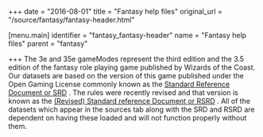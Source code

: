 +++
date = "2016-08-01"
title = "Fantasy help files"
original_url = "/source/fantasy/fantasy-header.html"

[menu.main]
    identifier = "fantasy_fantasy-header"
    name = "Fantasy help files"
    parent = "fantasy"
    
+++
The 3e and 35e gameModes represent the third edition and the 3.5 edition
of the fantasy role playing game published by Wizards of the Coast. Our
datasets are based on the version of this game published under the Open
Gaming License commonly known as the [Standard Reference Document or
SRD](/source/fantasy/srd.html) . The rules were recently revised and
that version is known as the [(Revised) Standard reference Document or
RSRD](/source/fantasy/rsrd.html) . All of the datasets which appear in
the sources tab along with the SRD and RSRD are dependent on having
these loaded and will not function properly without them.



